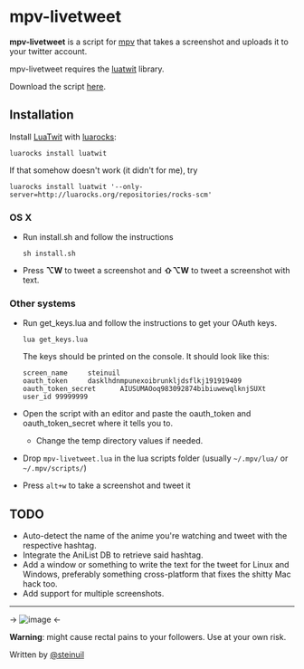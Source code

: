 mpv-livetweet
=============
**mpv-livetweet** is a script for [mpv](http://mpv.io) that takes a screenshot and uploads it to your twitter account.

mpv-livetweet requires the [luatwit](https://github.com/darkstalker/LuaTwit) library.

Download the script [here](https://github.com/steinuil/mpv-livetweet/archive/v0.2.1-osx.zip).

Installation
------------
Install [LuaTwit](https://github.com/darkstalker/LuaTwit) with [luarocks](luarocks.org):

```
luarocks install luatwit
```
If that somehow doesn't work (it didn't for me), try

```
luarocks install luatwit '--only-server=http://luarocks.org/repositories/rocks-scm'
```
  
### OS X
  * Run install.sh and follow the instructions

	```
	sh install.sh
	```
  * Press **⌥W** to tweet a screenshot and **⇧⌥W** to tweet a screenshot with text.

### Other systems
  * Run get_keys.lua and follow the instructions to get your OAuth keys.

	```
	lua get_keys.lua
	```
	The keys should be printed on the console. It should look like this:

	```
	screen_name     steinuil
	oauth_token     dasklhdnmpunexoibrunkljdsflkj191919409
	oauth_token_secret      AIUSUMAOoq983092874bibiuwewqlknjSUXt
	user_id 99999999
	```
  * Open the script with an editor and paste the oauth_token and oauth_token_secret where it tells you to.
    * Change the temp directory values if needed.
  * Drop `mpv-livetweet.lua` in the lua scripts folder (usually `~/.mpv/lua/` or `~/.mpv/scripts/`)
  * Press `alt+w` to take a screenshot and tweet it

TODO
----
  * Auto-detect the name of the anime you're watching and tweet with the respective hashtag.
  * Integrate the AniList DB to retrieve said hashtag.
  * Add a window or something to write the text for the tweet for Linux and Windows, preferably something cross-platform that fixes the shitty Mac hack too.
  * Add support for multiple screenshots.

----
-> ![image](http://www.wiliam.com.au/content/upload/blog/worksonmymachine.jpg) <-

**Warning**: might cause rectal pains to your followers. Use at your own risk.

Written by [@steinuil](https://twitter.com/steinuil)
